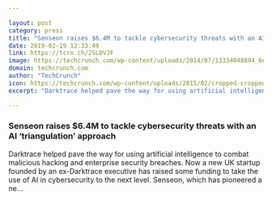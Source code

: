```yaml
---

layout: post
category: press
title: "Senseon raises $6.4M to tackle cybersecurity threats with an AI ‘triangulation’ approach"
date: 2019-02-19 12:33:49
link: https://tcrn.ch/2SLDVJF
image: https://techcrunch.com/wp-content/uploads/2014/07/13334048894_6e8b421c4e_o-e1438887295188.jpg?w=764
domain: techcrunch.com
author: "TechCrunch"
icon: https://techcrunch.com/wp-content/uploads/2015/02/cropped-cropped-favicon-gradient.png?w=180
excerpt: "Darktrace helped pave the way for using artificial intelligence to combat malicious hacking and enterprise security breaches. Now a new UK startup founded by an ex-Darktrace executive has raised some funding to take the use of AI in cybersecurity to the next level. Senseon, which has pioneered a ne…"

---
```


### Senseon raises $6.4M to tackle cybersecurity threats with an AI ‘triangulation’ approach

Darktrace helped pave the way for using artificial intelligence to combat malicious hacking and enterprise security breaches. Now a new UK startup founded by an ex-Darktrace executive has raised some funding to take the use of AI in cybersecurity to the next level. Senseon, which has pioneered a ne…